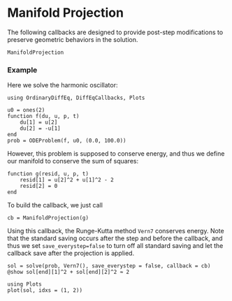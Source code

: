 # Manifold Projection

The following callbacks are designed to provide post-step modifications to preserve
geometric behaviors in the solution.

```@docs
ManifoldProjection
```

### Example

Here we solve the harmonic oscillator:

```@example manifold
using OrdinaryDiffEq, DiffEqCallbacks, Plots

u0 = ones(2)
function f(du, u, p, t)
    du[1] = u[2]
    du[2] = -u[1]
end
prob = ODEProblem(f, u0, (0.0, 100.0))
```

However, this problem is supposed to conserve energy, and thus we define our manifold
to conserve the sum of squares:

```@example manifold
function g(resid, u, p, t)
    resid[1] = u[2]^2 + u[1]^2 - 2
    resid[2] = 0
end
```

To build the callback, we just call

```@example manifold
cb = ManifoldProjection(g)
```

Using this callback, the Runge-Kutta method `Vern7` conserves energy. Note that the
standard saving occurs after the step and before the callback, and thus we set
`save_everystep=false` to turn off all standard saving and let the callback
save after the projection is applied.

```@example manifold
sol = solve(prob, Vern7(), save_everystep = false, callback = cb)
@show sol[end][1]^2 + sol[end][2]^2 ≈ 2
```

```@example manifold
using Plots
plot(sol, idxs = (1, 2))
```
